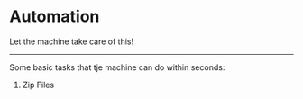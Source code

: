 # Automation
Let the machine take care of this!

-------------------------------------

Some basic tasks that tje machine can do within seconds:

1. Zip Files
